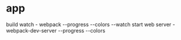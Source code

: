 # app
build watch - webpack --progress --colors --watch
start web server - webpack-dev-server --progress --colors